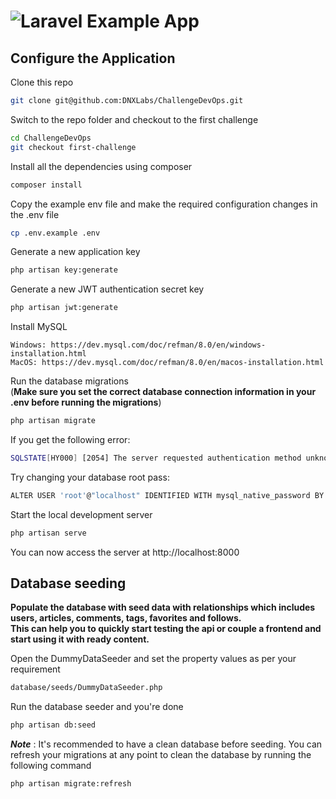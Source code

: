# ![Laravel Example App](https://raw.githubusercontent.com/laravel/art/master/logo-lockup/5%20SVG/2%20CMYK/1%20Full%20Color/laravel-logolockup-cmyk-red.svg)

## Configure the Application

Clone this repo
```bash
git clone git@github.com:DNXLabs/ChallengeDevOps.git
```

Switch to the repo folder and checkout to the first challenge
```bash
cd ChallengeDevOps
git checkout first-challenge
```
Install all the dependencies using composer
```bash
composer install
```

Copy the example env file and make the required configuration changes in the .env file
```bash
cp .env.example .env
```

Generate a new application key
```bash
php artisan key:generate
```

Generate a new JWT authentication secret key
```bash
php artisan jwt:generate
```

Install MySQL
```
Windows: https://dev.mysql.com/doc/refman/8.0/en/windows-installation.html
MacOS: https://dev.mysql.com/doc/refman/8.0/en/macos-installation.html
```

Run the database migrations \
(**Make sure you set the correct database connection information in your .env before running the migrations**)

```bash
php artisan migrate
```

If you get the following error:
```bash
SQLSTATE[HY000] [2054] The server requested authentication method unknown to the client (SQL: select * from information_schema.tables where table_schema = mentoring2022 and table_name = migrations and table_type = 'BASE TABLE')
```
Try changing your database root pass:

```bash
ALTER USER 'root'@"localhost" IDENTIFIED WITH mysql_native_password BY 'YOUR_PASS'
```

Start the local development server
```bash
php artisan serve
```
You can now access the server at http://localhost:8000

## Database seeding

**Populate the database with seed data with relationships which includes users, articles, comments, tags, favorites and follows. \
This can help you to quickly start testing the api or couple a frontend and start using it with ready content.**

Open the DummyDataSeeder and set the property values as per your requirement
```bash
database/seeds/DummyDataSeeder.php
```
Run the database seeder and you're done
```bash
php artisan db:seed
```
***Note*** : It's recommended to have a clean database before seeding. You can refresh your migrations at any point to clean the database by running the following command
```bash
php artisan migrate:refresh
```
